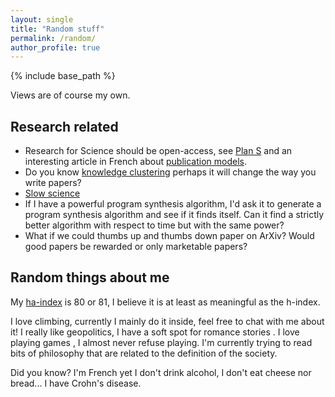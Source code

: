 ```yaml
---
layout: single
title: "Random stuff"
permalink: /random/
author_profile: true
---
```


{% include base_path %}

Views are of course my own.

## Research related

- Research for Science should be open-access, see [Plan S](https://www.coalition-s.org/why-plan-s/) and an interesting article in French about [publication models](https://frederichelein.wordpress.com/2019/10/20/le-piege-des-accords-transformants/).
- Do you know [knowledge clustering](https://github.com/remimorvan/Knowledge-Clustering) perhaps it will change the way you write papers?
- [Slow science](http://slow-science.org/)
- If I have a powerful program synthesis algorithm, I'd ask it to generate a program synthesis algorithm and see if it finds itself. Can it find a strictly better algorithm with respect to time but with the same power?
- What if we could thumbs up and thumbs down paper on ArXiv? Would good papers be rewarded or only marketable papers?

## Random things about me

My [ha-index](https://www.irif.fr/~haberm/haindex.html) is 80 or 81, I believe it is at least as meaningful as the h-index.

I love climbing, currently I mainly do it inside, feel free to chat with me about it!
I really like <i class="fas fa-globe" style="color:#3498db;"></i> geopolitics, I have a soft spot for romance stories <i class="fas fa-book"></i>.
I love playing games <i class="fas fa-dice"></i>, I almost never refuse playing.
I'm currently trying to read bits of philosophy that are related to the definition of the society.

Did you know? I'm French yet I don't drink alcohol, I don't eat cheese nor bread...
I have Crohn's disease.

